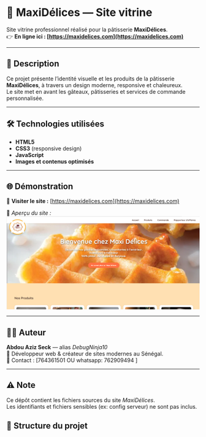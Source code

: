 # 🍰 MaxiDélices — Site vitrine

Site vitrine professionnel réalisé pour la pâtisserie **MaxiDélices**.  
👉 **En ligne ici : [https://maxidelices.com](https://maxidelices.com)**

---

## 🧾 Description
Ce projet présente l’identité visuelle et les produits de la pâtisserie **MaxiDélices**, à travers un design moderne, responsive et chaleureux.  
Le site met en avant les gâteaux, pâtisseries et services de commande personnalisée.

---

## 🛠️ Technologies utilisées
- **HTML5**
- **CSS3** (responsive design)
- **JavaScript**
- **Images et contenus optimisés**

---

## 🌐 Démonstration
🔗 **Visiter le site :** [https://maxidelices.com](https://maxidelices.com)

📸 *Aperçu du site :*  
![Aperçu](vu1.png)

---

## 👨‍💻 Auteur
**Abdou Aziz Seck** — alias *DebugNinja10*  
💼 Développeur web & créateur de sites modernes au Sénégal.  
📩 Contact : [764361501 OU whatsapp: 762909494 ]

---

## ⚠️ Note
Ce dépôt contient les fichiers sources du site *MaxiDélices*.  
Les identifiants et fichiers sensibles (ex: config serveur) ne sont pas inclus.


## 📁 Structure du projet
